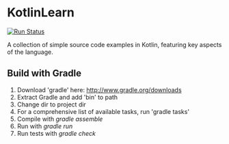 # KotlinLearn

[![Run Status](https://api.shippable.com/projects/590adb9050821b070081ed62/badge?branch=master)](https://app.shippable.com/github/guildenstern70/KotlinLearn)

A collection of simple source code examples in Kotlin, featuring key aspects of the language.

## Build with Gradle

1. Download 'gradle' here: http://www.gradle.org/downloads
2. Extract Gradle and add 'bin\' to path
3. Change dir to project dir
4. For a comprehensive list of available tasks, run 'gradle tasks'
5. Compile with _gradle assemble_
6. Run with _gradle run_
7. Run tests with _gradle check_
